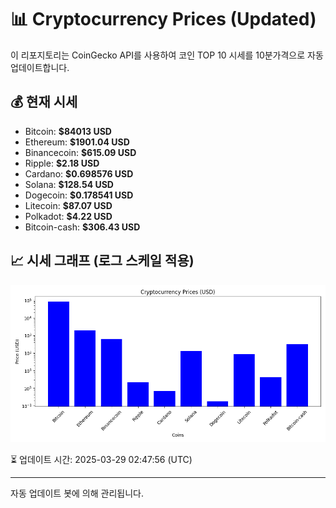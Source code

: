 
# 📊 Cryptocurrency Prices (Updated)

이 리포지토리는 CoinGecko API를 사용하여 코인 TOP 10 시세를 10분가격으로 자동 업데이트합니다.

## 💰 현재 시세
- Bitcoin: **$84013 USD**
- Ethereum: **$1901.04 USD**
- Binancecoin: **$615.09 USD**
- Ripple: **$2.18 USD**
- Cardano: **$0.698576 USD**
- Solana: **$128.54 USD**
- Dogecoin: **$0.178541 USD**
- Litecoin: **$87.07 USD**
- Polkadot: **$4.22 USD**
- Bitcoin-cash: **$306.43 USD**

## 📈 시세 그래프 (로그 스케일 적용)
![Crypto Prices](crypto_prices.png)

⏳ 업데이트 시간: 2025-03-29 02:47:56 (UTC)

---
자동 업데이트 봇에 의해 관리됩니다.
